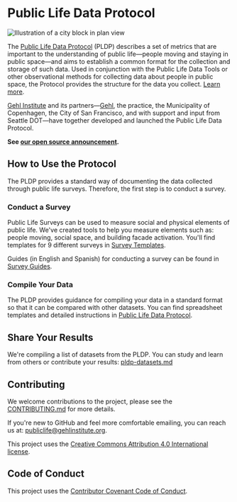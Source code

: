 # Public Life Data Protocol

![Illustration of a city block in plan view](https://gehlinstitute.org/wp-content/uploads/2017/08/13_UrbanConnectivity-2-1200x784.jpg)

The [Public Life Data Protocol](https://gehlinstitute.org/tool/public-life-data-protocol) (PLDP) describes a set of metrics that are important to the understanding of public life—people moving and staying in public space—and aims to establish a common format for the collection and storage of such data. Used in conjunction with the Public Life Data Tools or other observational methods for collecting data about people in public space, the Protocol provides the structure for the data you collect. [Learn more](https://gehlinstitute.org/tool/public-life-data-protocol).

[Gehl Institute](https://gehlinstitute.org) and its partners—[Gehl](https://gehlpeople.com), the practice, the Municipality of Copenhagen, the City of San Francisco, and with support and input from Seattle DOT—have together developed and launched the Public Life Data Protocol.

**See [our open source announcement](announcement.md).**

## How to Use the Protocol

The PLDP provides a standard way of documenting the data collected through public life surveys. Therefore, the first step is to conduct a survey.

### Conduct a Survey

Public Life Surveys can be used to measure social and physical elements of public life. We've created tools to help you measure elements such as: people moving, social space, and building facade activation. You'll find templates for 9 different surveys in [Survey Templates](/Survey%20Templates).

Guides (in English and Spanish) for conducting a survey can be found in [Survey Guides](/Survey%20Guides).

### Compile Your Data

The PLDP provides guidance for compiling your data in a standard format so that it can be compared with other datasets. You can find spreadsheet templates and detailed instructions in [Public Life Data Protocol](Public%20Life%20Data%20Protocol).

## Share Your Results

We're compiling a list of datasets from the PLDP. You can study and learn from others or contribute your results: [pldp-datasets.md](pldp-datasets.md)

## Contributing

We welcome contributions to the project, please see the [CONTRIBUTING.md](CONTRIBUTING.md) for more details.

If you're new to GitHub and feel more comfortable emailing, you can reach us at: [publiclife@gehlinstitute.org](mailto:publiclife@gehlinstitute.org).

This project uses the [Creative Commons Attribution 4.0 International license](license).

## Code of Conduct

This project uses the [Contributor Covenant Code of Conduct](CODE_OF_CONDUCT.md).
